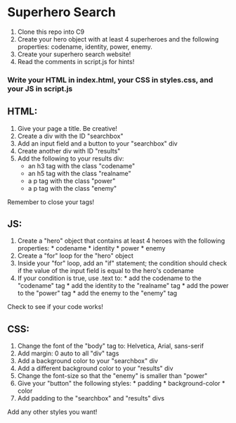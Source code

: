 # Superhero Search

1. Clone this repo into C9
2. Create your hero object with at least 4 superheroes and the following properties: codename, identity, power, enemy.
3. Create your superhero search website!
4. Read the comments in script.js for hints!
 
### Write your HTML in index.html, your CSS in styles.css, and your JS in script.js

## HTML:
1. Give your page a title. Be creative!
2. Create a div with the ID "searchbox"
3. Add an input field and a button to your "searchbox" div
4. Create another div with ID "results"
5. Add the following to your results div:
    * an h3 tag with the class "codename"
    * an h5 tag with the class "realname"
    * a p tag with the class "power"
    * a p tag with the class "enemy"
  
Remember to close your tags!
  
## JS:
  1. Create a "hero" object that contains at least 4 heroes with the following properties:
    * codename
    * identity
    * power
    * enemy
  2. Create a "for" loop for the "hero" object
  3. Inside your "for" loop, add an "if" statement; the condition should check if the value of the input field is equal to the hero's codename
  4. If your condition is true, use .text to:
    * add the codename to the "codename" tag
    * add the identity to the "realname" tag
    * add the power to the "power" tag
    * add the enemy to the "enemy" tag
  
  Check to see if your code works!
  
## CSS:
  1. Change the font of the "body" tag to: Helvetica, Arial, sans-serif
  2. Add margin: 0 auto to all "div" tags
  3. Add a background color to your "searchbox" div
  4. Add a different background color to your "results" div
  5. Change the font-size so that the "enemy" is smaller than "power"
  6. Give your "button" the following styles:
    * padding
    * background-color
    * color
  7. Add padding to the "searchbox" and "results" divs
  
  Add any other styles you want!
